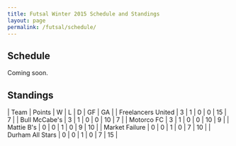 ```yaml
---
title: Futsal Winter 2015 Schedule and Standings
layout: page
permalink: /futsal/schedule/
---
```


## Schedule

Coming soon.

## Standings

| Team               | Points | W | L | D | GF | GA |
| Freelancers United | 3      | 1 | 0 | 0 | 15 | 7  |
| Bull McCabe's      | 3      | 1 | 0 | 0 | 10 | 7  |
| Motorco FC         | 3      | 1 | 0 | 0 | 10 | 9  |
| Mattie B's         | 0      | 0 | 1 | 0 | 9  | 10 |
| Market Failure     | 0      | 0 | 1 | 0 | 7  | 10 |
| Durham All Stars   | 0      | 0 | 1 | 0 | 7  | 15 |
